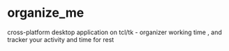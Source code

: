 # organize_me
cross-platform desktop application  on  tcl/tk -  organizer working time , and tracker your activity and time for rest
